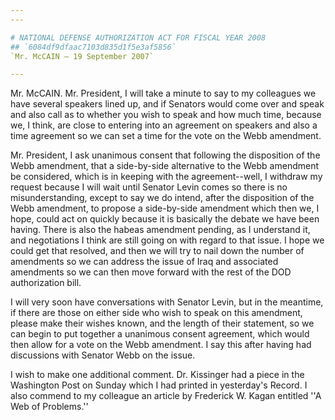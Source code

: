 ```yaml
---
---

# NATIONAL DEFENSE AUTHORIZATION ACT FOR FISCAL YEAR 2008
## `6084df9dfaac7103d835d1f5e3af5856`
`Mr. McCAIN — 19 September 2007`

---
```



Mr. McCAIN. Mr. President, I will take a minute to say to my 
colleagues we have several speakers lined up, and if Senators would 
come over and speak and also call as to whether you wish to speak and 
how much time, because we, I think, are close to entering into an 
agreement on speakers and also a time agreement so we can set a time 
for the vote on the Webb amendment.

Mr. President, I ask unanimous consent that following the disposition 
of the Webb amendment, that a side-by-side alternative to the Webb 
amendment be considered, which is in keeping with the agreement--well, 
I withdraw my request because I will wait until Senator Levin comes so 
there is no misunderstanding, except to say we do intend, after the 
disposition of the Webb amendment, to propose a side-by-side amendment 
which then we, I hope, could act on quickly because it is basically the 
debate we have been having. There is also the habeas amendment pending, 
as I understand it, and negotiations I think are still going on with 
regard to that issue. I hope we could get that resolved, and then we 
will try to nail down the number of amendments so we can address the 
issue of Iraq and associated amendments so we can then move forward 
with the rest of the DOD authorization bill.

I will very soon have conversations with Senator Levin, but in the 
meantime, if there are those on either side who wish to speak on this 
amendment, please make their wishes known, and the length of their 
statement, so we can begin to put together a unanimous consent 
agreement, which would then allow for a vote on the Webb amendment. I 
say this after having had discussions with Senator Webb on the issue.

I wish to make one additional comment. Dr. Kissinger had a piece in 
the Washington Post on Sunday which I had printed in yesterday's 
Record. I also commend to my colleague an article by Frederick W. Kagan 
entitled ''A Web of Problems.''